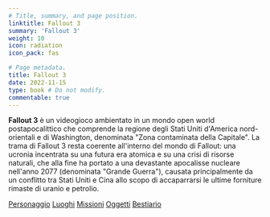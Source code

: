 ```yaml
---
# Title, summary, and page position.
linktitle: Fallout 3
summary: 'Fallout 3'
weight: 10
icon: radiation
icon_pack: fas

# Page metadata.
title: Fallout 3
date: 2022-11-15
type: book # Do not modify.
commentable: true
---
```


<div class="fo3">

**Fallout 3** è un videogioco ambientato in un mondo open world postapocalittico che comprende la regione degli Stati Uniti d'America nord-orientali e di Washington, denominata "Zona contaminata della Capitale". La trama di Fallout 3 resta coerente all'interno del mondo di Fallout: una ucronia incentrata su una futura era atomica e su una crisi di risorse naturali, che alla fine ha portato a una devastante apocalisse nucleare nell'anno 2077 (denominata "Grande Guerra"), causata principalmente da un conflitto tra Stati Uniti e Cina allo scopo di accaparrarsi le ultime forniture rimaste di uranio e petrolio. 

<!--
{{< cta cta_text="Personaggio" cta_link="personaggio" cta_alt_text="S.P.E.C.I.A.L., abilità e abilità extra" cta_alt_link="#"  cta_new_tab="false" >}}
{{< cta cta_text="Luoghi" cta_link="luoghi" cta_alt_text="La Capitale e la sua Zona contaminata" cta_alt_link="#"  cta_new_tab="false" >}}
{{< cta cta_text="Missioni" cta_link="missioni" cta_alt_text="Missioni principali, secondarie e nascoste" cta_alt_link="#"  cta_new_tab="false" >}}
{{< cta cta_text="Oggetti" cta_link="oggetti" cta_alt_text="Armi, armature, droghe e libri" cta_alt_link="#"  cta_new_tab="false" >}}
{{< cta cta_text="Bestiario" cta_link="bestiario" cta_alt_text="Creature, robot, seguaci e mercanti" cta_alt_link="#"  cta_new_tab="false" >}}
-->

</div>

<a href="personaggio" class="btn capitol">Personaggio</a>
<a href="luoghi" class="btn capitol">Luoghi</a>
<a href="missioni" class="btn capitol">Missioni</a>
<a href="oggetti" class="btn capitol">Oggetti</a>
<a href="bestiario" class="btn capitol">Bestiario</a>



<!--
<style>
.flex-container {
  display: flex;
  flex-wrap: wrap;
  background-color: ;
}

.flex-container > div {
  background-color: MediumSeaGreen;
  width: 150px;
  margin: 5px;
  border-radius:5px;
  text-align: center;
  line-height: 40px;
  font-size: 18px;
}
</style>



<div class="flex-container">
  <div><a href="luoghi">Luoghi</a></div>
  <div>Missioni</div>
  <div>Personaggio</div>  
  <div>Oggetti</div>
</div>
-->



